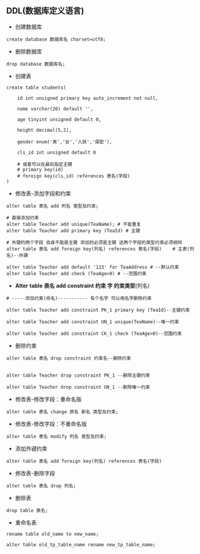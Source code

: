 ## DDL(数据库定义语言) 

- 创建数据库

```MYSQL
create database 数据库名 charset=utf8;
```

- 删除数据库

```mysql
drop database 数据库名;
```

- 创建表

```mysql
create table students(

    id int unsigned primary key auto_increment not null,

    name varchar(20) default '',

    age tinyint unsigned default 0,

    height decimal(5,2),

    gender enum('男','女','人妖','保密'),

    cls_id int unsigned default 0
	
    # 或者可以在最后指定主键
    # primary key(id)
    # foreign key(cls_id) references 表名(字段)
)
```

- 修改表-添加字段和约束

```mysql
alter table 表名 add 列名 类型及约束;

# 直接添加约束
alter table Teacher add unique(TeaName); # 不能重复
alter table Teacher add primary key (TeaId) # 主键

# 外键的两个字段 自身不能是主键 添加的必须是主键 这两个字段的类型约束必须相同
alter table 表名 add foreign key(列名) references 表名(字段)    # 主表(列名)--外键

alter table Teacher add default '123' for TeaAddress # --默认约束
alter table Teacher add check (TeaAge>0) # --范围约束
```

- **Alter** **table** **表名** **add** **constraint** **约束 字** **约束类型**(列名)

```mysql
# -----添加约束(命名)----------- 有个名字 可以用名字删除约束

alter table Teacher add constraint PK_1 primary key (TeaId)--主键约束

alter table Teacher add constraint UN_1 unique(TeaName)--唯一约束

alter table Teacher add constraint CK_1 check (TeaAge>0)--范围约束

```

- 删除约束

```mysql
alter table 表名 drop constraint 约束名--删除约束


alter table Teacher drop constraint PK_1 --删除主键约束

alter table Teacher drop constraint UN_1 --删除唯一约束

```

- 修改表-修改字段：重命名版

```mysql
alter table 表名 change 原名 新名 类型及约束;
```



- 修改表-修改字段：不重命名版

```mysql
alter table 表名 modify 列名 类型及约束;

```

- 添加外键约束

```mysql
alter table 表名 add foreign key(列名) references 表名(字段)
```



- 修改表-删除字段

```mysql
alter table 表名 drop 列名;

```

- 删除表

```mysql
drop table 表名;
```

- 重命名表

```mysql
rename table old_name to new_name;

alter table old_tp_table_name rename new_tp_table_name;
```

